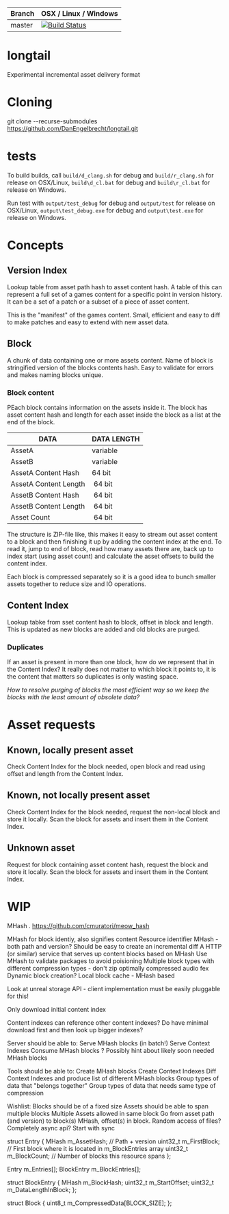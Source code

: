 |Branch      | OSX / Linux / Windows |
|------------|-----------------------|
|master      | [![Build Status](https://travis-ci.org/DanEngelbrecht/longtail.svg?branch=master)](https://travis-ci.org/DanEngelbrecht/longtail?branch=master) |

# longtail
Experimental incremental asset delivery format

# Cloning
git clone --recurse-submodules https://github.com/DanEngelbrecht/longtail.git

# tests
To build builds, call `build/d_clang.sh` for debug and `build/r_clang.sh` for release on OSX/Linux, `build\d_cl.bat` for debug and `build\r_cl.bat` for release on Windows.

Run test with `output/test_debug` for debug and `output/test` for release on OSX/Linux, `output\test_debug.exe` for debug and `output\test.exe` for release on Windows.

# Concepts

## Version Index
Lookup table from asset path hash to asset content hash. A table of this can represent a full set of a games content for a specific point in version history. It can be a set of a patch or a subset of a piece of asset content.

This is the "manifest" of the games content. Small, efficient and easy to diff to make patches and easy to extend with new asset data.

## Block
A chunk of data containing one or more assets content. Name of block is stringified version of the blocks contents hash. Easy to validate for errors and makes naming blocks unique.

### Block content
PEach block contains information on the assets inside it. The block has asset content hash and length for each asset inside the block as a list at the end of the block.

| DATA | DATA LENGTH |
|-|-|
| AssetA | variable |
| AssetB | variable |
| AssetA Content Hash | 64 bit |
| AssetA Content Length | 64 bit |  
| AssetB Content Hash | 64 bit |
| AssetB Content Length | 64 bit |
| Asset Count | 64 bit |

The structure is ZIP-file like, this makes it easy to stream out asset content to a block and then finishing it up by adding the content index at the end.
To read it, jump to end of block, read how many assets there are, back up to index start (using asset count) and calculate the asset offsets to build the content index.

Each block is compressed separately so it is a good idea to bunch smaller assets together to reduce size and IO operations.

## Content Index
Lookup tabke from sset content hash to block, offset in block and length. This is updated as new blocks are added and old blocks are purged.

### Duplicates
If an asset is present in more than one block, how do we represent that in the Content Index? It really does not matter to which block it points to, it is the content that matters so duplicates is only wasting space.

*How to resolve purging of blocks the most efficient way so we keep the blocks with the least amount of obsolete data?*

# Asset requests

## Known, locally present asset
Check Content Index for the block needed, open block and read using offset and length from the Content Index.

## Known, not locally present asset
Check Content Index for the block needed, request the non-local block and store it locally. Scan the block for assets and insert them in the Content Index.

## Unknown asset
Request for block containing asset content hash, request the block and store it locally. Scan the block for assets and insert them in the Content Index.

# WIP
MHash . https://github.com/cmuratori/meow_hash

MHash for block identiy, also signifies content
Resource identifier MHash - both path and version?
Should be easy to create an incremental diff
A HTTP (or similar) service that serves up content blocks based on MHash
Use MHash to validate packages to avoid poisioning
Multiple block types with different compression types - don't zip optimally compressed audio fex
Dynamic block creation?
Local block cache - MHash based

Look at unreal storage API - client implementation must be easily pluggable for this!

Only download initial content index

Content indexes can reference other content indexes? Do have minimal download first and then look up bigger indexes?

Server should be able to:
    Serve MHash blocks (in batch!)
    Serve Context Indexes
    Consume MHash blocks
    ? Possibly hint about likely soon needed MHash blocks

Tools should be able to:
    Create MHash blocks
    Create Context Indexes
    Diff Context Indexes and produce list of different MHash blocks
    Group types of data that "belongs together"
    Group types of data that needs same type of compression

Wishlist:
    Blocks should be of a fixed size
    Assets should be able to span multiple blocks
    Multiple Assets allowed in same block
    Go from asset path (and version) to block(s) MHash, offset(s) in block.
    Random access of files?
    Completely async api? Start with sync

struct Entry
{
    MHash m_AssetHash; // Path + version
    uint32_t m_FirstBlock; // First block where it is located in m_BlockEntries array
    uint32_t m_BlockCount; // Number of blocks this resource spans
};

Entry m_Entries[];
BlockEntry m_BlockEntries[];

struct BlockEntry
{
    MHash m_BlockHash;
    uint32_t m_StartOffset;
    uint32_t m_DataLengthInBlock;
};

struct Block
{
    uint8_t m_CompressedData[BLOCK_SIZE];
};

